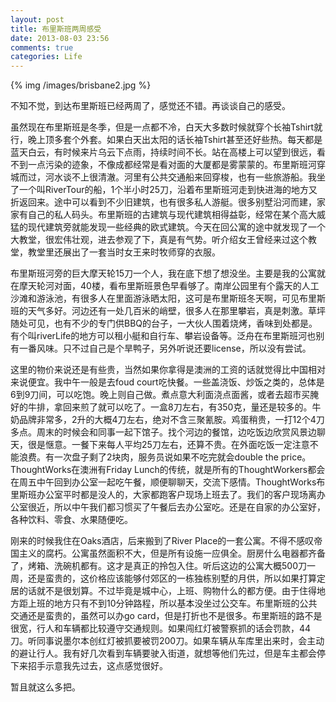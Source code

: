 ```yaml
---
layout: post
title: 布里斯班两周感受
date: 2013-08-03 23:56
comments: true
categories: Life
---
```


{% img /images/brisbane2.jpg %}

不知不觉，到达布里斯班已经两周了，感觉还不错。再谈谈自己的感受。

<!-- more -->

虽然现在布里斯班是冬季，但是一点都不冷，白天大多数时候就穿个长袖Tshirt就行，晚上顶多套个外套。如果白天出太阳的话长袖Tshirt甚至还好些热。每天都是蓝天白云，有时候来片乌云下点雨，持续时间不长。站在高楼上可以望到很远，看不到一点污染的迹象，不像成都经常是看对面的大厦都是雾蒙蒙的。布里斯班河穿城而过，河水谈不上很清澈。河里有公共交通船来回穿梭，也有一些旅游船。我坐了一个叫RiverTour的船，1个半小时25刀，沿着布里斯班河走到快进海的地方又折返回来。途中可以看到不少旧建筑，也有很多私人游艇。很多别墅沿河而建，家家有自己的私人码头。布里斯班的古建筑与现代建筑相得益彰，经常在某个高大威猛的现代建筑旁就能发现一些经典的欧式建筑。今天在回公寓的途中就发现了一个大教堂，很宏伟壮观，进去参观了下，真是有气势。听介绍女王曾经来过这个教堂，教堂里还展出了一套当时女王来时牧师穿的衣服。

布里斯班河旁的巨大摩天轮15刀一个人，我在底下想了想没坐。主要是我的公寓就在摩天轮河对面，40楼，看布里斯班景色早看够了。南岸公园里有个露天的人工沙滩和游泳池，有很多人在里面游泳晒太阳，这可是布里斯班冬天啊，可见布里斯班的天气多好。河边还有一处几百米的峭壁，很多人在那里攀岩，真是刺激。草坪随处可见，也有不少的专门供BBQ的台子，一大伙人围着烧烤，香味到处都是。有个叫riverLife的地方可以租小艇和自行车、攀岩设备等。泛舟在布里斯班河也别有一番风味。只不过自己是个旱鸭子，另外听说还要license，所以没有尝试。

这里的物价来说还是有些贵，当然如果你拿得是澳洲的工资的话就觉得比中国相对来说便宜。我中午一般是去foud court吃快餐。一些盖浇饭、炒饭之类的，总体是6到9刀间，可以吃饱。晚上则自己做。煮点意大利面浇点面酱，或者去超市买腌好的牛排，拿回来煎了就可以吃了。一盒8刀左右，有350克，量还是较多的。牛奶品牌非常多，2升的大概4刀左右，绝对不含三聚氰胺。鸡蛋稍贵，一打12个4刀多点。周末的时候会和同事一起下馆子。找个河边的餐馆，边吃饭边欣赏风景边聊天，很是惬意。一餐下来每人平均25刀左右，还算不贵。在外面吃饭一定注意不能浪费。有一次盘子剩了2块肉，服务员说如果不吃完就会double the price。ThoughtWorks在澳洲有Friday Lunch的传统，就是所有的ThoughtWorkers都会在周五中午回到办公室一起吃午餐，顺便聊聊天，交流下感情。ThoughtWorks布里斯班办公室平时都是没人的，大家都跑客户现场上班去了。我们的客户现场离办公室很近，所以中午我们都习惯买了午餐后去办公室吃。还是在自家的办公室好，各种饮料、零食、水果随便吃。

刚来的时候我住在Oaks酒店，后来搬到了River Place的一套公寓。不得不感叹帝国主义的腐朽。公寓虽然面积不大，但是所有设施一应俱全。厨房什么电器都齐备了，烤箱、洗碗机都有。这才是真正的拎包入住。听后这边的公寓大概500刀一周，还是蛮贵的，这价格应该能够付郊区的一栋独栋别墅的月供，所以如果打算定居的话就不是很划算。不过毕竟是城中心，上班、购物什么的都方便。由于住得地方距上班的地方只有不到10分钟路程，所以基本没坐过公交车。布里斯班的公共交通还是蛮贵的，虽然可以办go card，但是打折也不是很多。布里斯班的路不是很宽，行人和车辆都比较遵守交通规则。如果闯红灯被警察抓的话会罚款，44刀。听同事说墨尔本创红灯被抓要被罚200刀。如果车辆从车库里出来时，会主动的避让行人。我有好几次看到车辆要驶入街道，就想等他们先过，但是车主都会停下来招手示意我先过去，这点感觉很好。

暂且就这么多把。